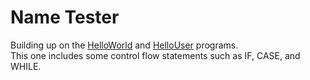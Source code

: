 # Name Tester
Building up on the [HelloWorld](https://github.com/aminrajbanshi/Beginners-Cplusplus/tree/main/HelloWorld "HelloWorld") and [HelloUser](https://github.com/aminrajbanshi/Beginners-Cplusplus/tree/main/HelloUser "HelloUser") programs.  
This one includes some control flow statements such as IF, CASE, and WHILE.  
